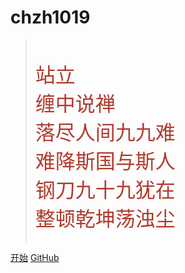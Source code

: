 # chzh1019

> <br/>
>
> <font color='#B13B2E' size=6>站立</font><br/><font color='#B13B2E' size=6>缠中说禅</font><br/><font color='#B13B2E' size=6>落尽人间九九难</font><br/><font color='#B13B2E' size=6>难降斯国与斯人</font><br/><font color='#B13B2E' size=6>钢刀九十九犹在</font><br/><font color='#B13B2E' size=6>整顿乾坤荡浊尘</font><br/><br/>

[开始](introduction)
[GitHub](https://github.com/chzh1019/chzh1019.github.io)

